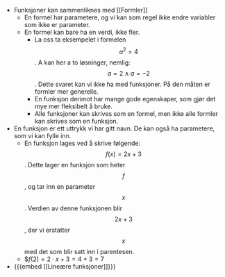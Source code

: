 - Funksjoner kan sammenliknes med [[Formler]]
	- En formel har parametere, og vi kan som regel ikke endre variabler som ikke er parameter.
	- En formel kan bare ha en verdi, ikke fler.
		- La oss ta eksempelet i formelen $$a^2=4$$. A kan her a to løsninger, nemlig: $$a=2\land a=-2$$. Dette svaret kan vi ikke ha med funksjoner. På den måten er formler mer generelle.
		- En funksjon derimot har mange gode egenskaper, som gjør det mye mer fleksibelt å bruke.
		- Alle funksjoner kan skrives som en formel, men ikke alle formler kan skrives som en funksjon.
- En funksjon er ett uttrykk vi har gitt navn. De kan også ha parametere, som vi kan fylle inn.
	- En funksjon lages ved å skrive følgende: $$f(x)=2x+3$$. Dette lager en funksjon som heter $$f$$, og tar inn en parameter $$x$$. Verdien av denne funksjonen blir $$2x+3$$, der vi erstatter $$x$$ med det som blir satt inn i parentesen.
	- $$f(2)=2\cdot x +3 = 4+3=7$
- {{{embed [[Lineære funksjoner]]}}}